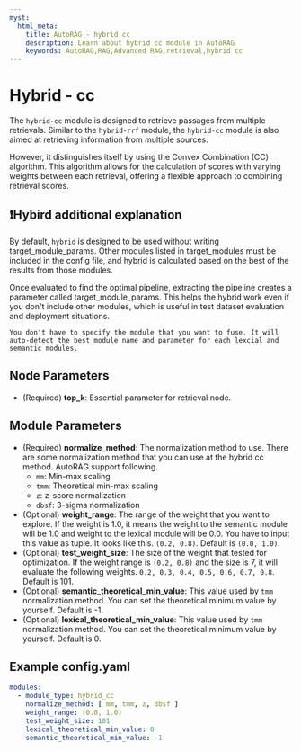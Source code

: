 ```yaml
---
myst:
  html_meta:
    title: AutoRAG - hybrid cc
    description: Learn about hybrid cc module in AutoRAG
    keywords: AutoRAG,RAG,Advanced RAG,retrieval,hybrid cc
---
```

# Hybrid - cc

The `hybrid-cc` module is designed to retrieve passages from multiple retrievals. Similar to the `hybrid-rrf` module, the `hybrid-cc` module is also aimed at retrieving information from multiple sources.

However, it distinguishes itself by using the Convex Combination (CC) algorithm. 
This algorithm allows for the calculation of scores with varying weights between each retrieval, offering a flexible approach to combining retrieval scores.

## ❗️Hybird additional explanation

By default, `hybrid` is designed to be used without writing target_module_params. Other modules listed in target_modules
must be included in the config file, and hybrid is calculated based on the best of the results from those modules.

Once evaluated to find the optimal pipeline, extracting the pipeline creates a parameter called target_module_params. This helps the hybrid work even if you don't include other modules, which is useful in test dataset evaluation and deployment situations.

```{attention}
You don't have to specify the module that you want to fuse. It will auto-detect the best module name and parameter for each lexcial and semantic modules.
```

## **Node Parameters**

- (Required) **top_k**: Essential parameter for retrieval node.

## **Module Parameters**

- (Required) **normalize_method**: The normalization method to use.
  There are some normalization method that you can use at the hybrid cc method.
  AutoRAG support following.
    - `mm`: Min-max scaling
    - `tmm`: Theoretical min-max scaling
    - `z`: z-score normalization
    - `dbsf`: 3-sigma normalization
- (Optional) **weight_range**: The range of the weight that you want to explore. If the weight is 1.0, it means the
  weight to the semantic module will be 1.0 and weight to the lexical module will be 0.0.
  You have to input this value as tuple. It looks like this. `(0.2, 0.8)`. Default is `(0.0, 1.0)`.
- (Optional) **test_weight_size**: The size of the weight that tested for optimization. If the weight range
  is `(0.2, 0.8)` and the size is 7, it will evaluate the following weights.
  `0.2, 0.3, 0.4, 0.5, 0.6, 0.7, 0.8`. Default is 101.
- (Optional) **semantic_theoretical_min_value**: This value used by `tmm` normalization method. You can set the
  theoretical minimum value by yourself. Default is -1.
- (Optional) **lexical_theoretical_min_value**: This value used by `tmm` normalization method. You can set the
  theoretical minimum value by yourself. Default is 0.

## **Example config.yaml**
```yaml
modules:
  - module_type: hybrid_cc
    normalize_method: [ mm, tmm, z, dbsf ]
    weight_range: (0.0, 1.0)
    test_weight_size: 101
    lexical_theoretical_min_value: 0
    semantic_theoretical_min_value: -1
```
